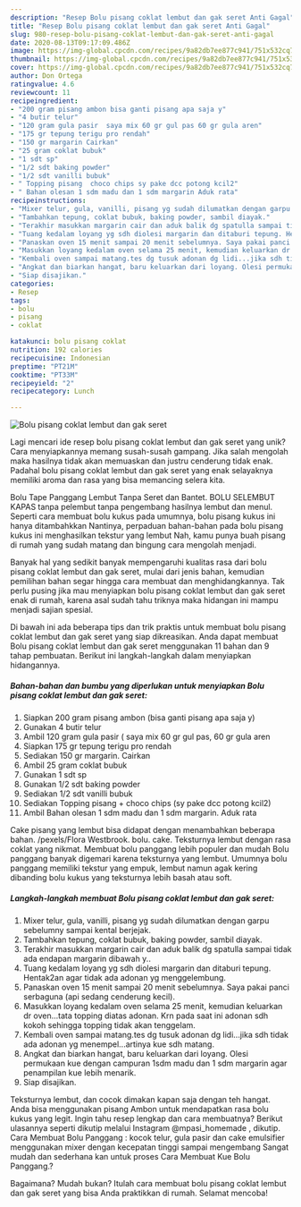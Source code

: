 ```yaml
---
description: "Resep Bolu pisang coklat lembut dan gak seret Anti Gagal"
title: "Resep Bolu pisang coklat lembut dan gak seret Anti Gagal"
slug: 980-resep-bolu-pisang-coklat-lembut-dan-gak-seret-anti-gagal
date: 2020-08-13T09:17:09.486Z
image: https://img-global.cpcdn.com/recipes/9a82db7ee877c941/751x532cq70/bolu-pisang-coklat-lembut-dan-gak-seret-foto-resep-utama.jpg
thumbnail: https://img-global.cpcdn.com/recipes/9a82db7ee877c941/751x532cq70/bolu-pisang-coklat-lembut-dan-gak-seret-foto-resep-utama.jpg
cover: https://img-global.cpcdn.com/recipes/9a82db7ee877c941/751x532cq70/bolu-pisang-coklat-lembut-dan-gak-seret-foto-resep-utama.jpg
author: Don Ortega
ratingvalue: 4.6
reviewcount: 11
recipeingredient:
- "200 gram pisang ambon bisa ganti pisang apa saja y"
- "4 butir telur"
- "120 gram gula pasir  saya mix 60 gr gul pas 60 gr gula aren"
- "175 gr tepung terigu pro rendah"
- "150 gr margarin Cairkan"
- "25 gram coklat bubuk"
- "1 sdt sp"
- "1/2 sdt baking powder"
- "1/2 sdt vanilli bubuk"
- " Topping pisang  choco chips sy pake dcc potong kcil2"
- " Bahan olesan 1 sdm madu dan 1 sdm margarin Aduk rata"
recipeinstructions:
- "Mixer telur, gula, vanilli, pisang yg sudah dilumatkan dengan garpu sebelumny sampai kental berjejak."
- "Tambahkan tepung, coklat bubuk, baking powder, sambil diayak."
- "Terakhir masukkan margarin cair dan aduk balik dg spatulla sampai tidak ada endapan margarin dibawah y.."
- "Tuang kedalam loyang yg sdh diolesi margarin dan ditaburi tepung. Hentak2an agar tidak ada adonan yg menggelembung."
- "Panaskan oven 15 menit sampai 20 menit sebelumnya. Saya pakai panci serbaguna (api sedang cenderung kecil)."
- "Masukkan loyang kedalam oven selama 25 menit, kemudian keluarkan dr oven...tata topping diatas adonan. Krn pada saat ini adonan sdh kokoh sehingga topping tidak akan tenggelam."
- "Kembali oven sampai matang.tes dg tusuk adonan dg lidi...jika sdh tidak ada adonan yg menempel...artinya kue sdh matang."
- "Angkat dan biarkan hangat, baru keluarkan dari loyang. Olesi permukaan kue dengan campuran 1sdm madu dan 1 sdm margarin agar penampilan kue lebih menarik."
- "Siap disajikan."
categories:
- Resep
tags:
- bolu
- pisang
- coklat

katakunci: bolu pisang coklat 
nutrition: 192 calories
recipecuisine: Indonesian
preptime: "PT21M"
cooktime: "PT33M"
recipeyield: "2"
recipecategory: Lunch

---
```



![Bolu pisang coklat lembut dan gak seret](https://img-global.cpcdn.com/recipes/9a82db7ee877c941/751x532cq70/bolu-pisang-coklat-lembut-dan-gak-seret-foto-resep-utama.jpg)

Lagi mencari ide resep bolu pisang coklat lembut dan gak seret yang unik? Cara menyiapkannya memang susah-susah gampang. Jika salah mengolah maka hasilnya tidak akan memuaskan dan justru cenderung tidak enak. Padahal bolu pisang coklat lembut dan gak seret yang enak selayaknya memiliki aroma dan rasa yang bisa memancing selera kita.

Bolu Tape Panggang Lembut Tanpa Seret dan Bantet. BOLU SELEMBUT KAPAS tanpa pelembut tanpa pengembang hasilnya lembut dan menul. Seperti cara membuat bolu kukus pada umumnya, bolu pisang kukus ini hanya ditambahkkan Nantinya, perpaduan bahan-bahan pada bolu pisang kukus ini menghasilkan tekstur yang lembut Nah, kamu punya buah pisang di rumah yang sudah matang dan bingung cara mengolah menjadi.

Banyak hal yang sedikit banyak mempengaruhi kualitas rasa dari bolu pisang coklat lembut dan gak seret, mulai dari jenis bahan, kemudian pemilihan bahan segar hingga cara membuat dan menghidangkannya. Tak perlu pusing jika mau menyiapkan bolu pisang coklat lembut dan gak seret enak di rumah, karena asal sudah tahu triknya maka hidangan ini mampu menjadi sajian spesial.


Di bawah ini ada beberapa tips dan trik praktis untuk membuat bolu pisang coklat lembut dan gak seret yang siap dikreasikan. Anda dapat membuat Bolu pisang coklat lembut dan gak seret menggunakan 11 bahan dan 9 tahap pembuatan. Berikut ini langkah-langkah dalam menyiapkan hidangannya.

<!--inarticleads1-->

##### Bahan-bahan dan bumbu yang diperlukan untuk menyiapkan Bolu pisang coklat lembut dan gak seret:

1. Siapkan 200 gram pisang ambon (bisa ganti pisang apa saja y)
1. Gunakan 4 butir telur
1. Ambil 120 gram gula pasir ( saya mix 60 gr gul pas, 60 gr gula aren
1. Siapkan 175 gr tepung terigu pro rendah
1. Sediakan 150 gr margarin. Cairkan
1. Ambil 25 gram coklat bubuk
1. Gunakan 1 sdt sp
1. Gunakan 1/2 sdt baking powder
1. Sediakan 1/2 sdt vanilli bubuk
1. Sediakan  Topping pisang + choco chips (sy pake dcc potong kcil2)
1. Ambil  Bahan olesan 1 sdm madu dan 1 sdm margarin. Aduk rata


Cake pisang yang lembut bisa didapat dengan menambahkan beberapa bahan. /pexels/Flora Westbrook. bolu. cake. Teksturnya lembut dengan rasa coklat yang nikmat. Membuat bolu panggang lebih populer dan mudah Bolu panggang banyak digemari karena teksturnya yang lembut. Umumnya bolu panggang memiliki tekstur yang empuk, lembut namun agak kering dibanding bolu kukus yang teksturnya lebih basah atau soft. 

<!--inarticleads2-->

##### Langkah-langkah membuat Bolu pisang coklat lembut dan gak seret:

1. Mixer telur, gula, vanilli, pisang yg sudah dilumatkan dengan garpu sebelumny sampai kental berjejak.
1. Tambahkan tepung, coklat bubuk, baking powder, sambil diayak.
1. Terakhir masukkan margarin cair dan aduk balik dg spatulla sampai tidak ada endapan margarin dibawah y..
1. Tuang kedalam loyang yg sdh diolesi margarin dan ditaburi tepung. Hentak2an agar tidak ada adonan yg menggelembung.
1. Panaskan oven 15 menit sampai 20 menit sebelumnya. Saya pakai panci serbaguna (api sedang cenderung kecil).
1. Masukkan loyang kedalam oven selama 25 menit, kemudian keluarkan dr oven...tata topping diatas adonan. Krn pada saat ini adonan sdh kokoh sehingga topping tidak akan tenggelam.
1. Kembali oven sampai matang.tes dg tusuk adonan dg lidi...jika sdh tidak ada adonan yg menempel...artinya kue sdh matang.
1. Angkat dan biarkan hangat, baru keluarkan dari loyang. Olesi permukaan kue dengan campuran 1sdm madu dan 1 sdm margarin agar penampilan kue lebih menarik.
1. Siap disajikan.


Teksturnya lembut, dan cocok dimakan kapan saja dengan teh hangat. Anda bisa menggunakan pisang Ambon untuk mendapatkan rasa bolu kukus yang legit. Ingin tahu resep lengkap dan cara membuatnya? Berikut ulasannya seperti dikutip melalui Instagram @mpasi_homemade , dikutip. Cara Membuat Bolu Panggang : kocok telur, gula pasir dan cake emulsifier menggunakan mixer dengan kecepatan tinggi sampai mengembang Sangat mudah dan sederhana kan untuk proses Cara Membuat Kue Bolu Panggang.? 

Bagaimana? Mudah bukan? Itulah cara membuat bolu pisang coklat lembut dan gak seret yang bisa Anda praktikkan di rumah. Selamat mencoba!
